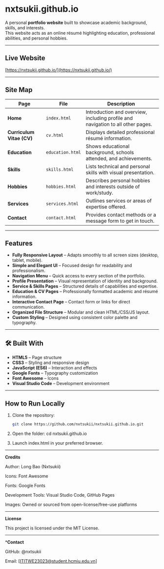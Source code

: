 # nxtsukii.github.io

A personal **portfolio website** built to showcase academic background, skills, and interests.  
This website acts as an online résumé highlighting education, professional abilities, and personal hobbies.

---

## Live Website
[https://nxtsukii.github.io/](https://nxtsukii.github.io/)

---

## Site Map

| Page | File | Description |
|------|------|--------------|
| **Home** | `index.html` | Introduction and overview, including profile and navigation to all other pages. |
| **Curriculum Vitae (CV)** | `cv.html` | Displays detailed professional résumé information. |
| **Education** | `education.html` | Shows educational background, schools attended, and achievements. |
| **Skills** | `skills.html` | Lists technical and personal skills with visual presentation. |
| **Hobbies** | `hobbies.html` | Describes personal hobbies and interests outside of work/study. |
| **Services** | `services.html` | Outlines services or areas of expertise offered. |
| **Contact** | `contact.html` | Provides contact methods or a message form to get in touch. |

---

## Features

- **Fully Responsive Layout** – Adapts smoothly to all screen sizes (desktop, tablet, mobile).  
- **Simple and Elegant UI** – Focused design for readability and professionalism.  
- **Navigation Menu** – Quick access to every section of the portfolio.  
- **Profile Presentation** – Visual representation of identity and background.  
- **Service & Skills Pages** – Structured details of capabilities and expertise.  
- **Education & CV Pages** – Professionally formatted academic and résumé information.  
- **Interactive Contact Page** – Contact form or links for direct communication.  
- **Organized File Structure** – Modular and clean HTML/CSS/JS layout.  
- **Custom Styling** – Designed using consistent color palette and typography.  

---

## 🛠️ Built With

- **HTML5** – Page structure  
- **CSS3** – Styling and responsive design  
- **JavaScript (ES6)** – Interaction and effects  
- **Google Fonts** – Typography customization  
- **Font Awesome** – Icons  
- **Visual Studio Code** – Development environment  

---

## How to Run Locally

1. Clone the repository:
   ```bash
   git clone https://github.com/nxtsukii/nxtsukii.github.io.git
   
2. Open the folder:
cd nxtsukii.github.io

3. Launch index.html in your preferred browser.

---

**Credits**

Author: Long Bao (Nxtsukii)

Icons: Font Awesome

Fonts: Google Fonts

Development Tools: Visual Studio Code, GitHub Pages

Images: Owned or sourced from open-license/free-use platforms

---

**License**

This project is licensed under the MIT License.

---

***Contact**

GitHub: @nxtsukii

Email: [ITITWE23023@student.hcmiu.edu.vn]
